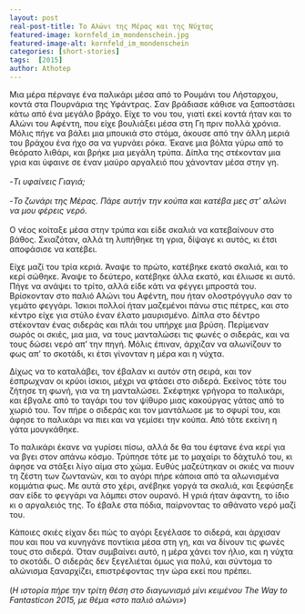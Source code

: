 ```yaml
---
layout: post
real-post-title: Το Αλώνι της Μέρας και της Νύχτας
featured-image: kornfeld_im_mondenschein.jpg
featured-image-alt: kornfeld_im_mondenschein
categories: [short-stories]
tags:  [2015]
author: Athotep
---
```


Μια μέρα πέρναγε ένα παλικάρι μέσα από το Ρουμάνι του Λήσταρχου, κοντά στα Πουρνάρια της Υφάντρας. Σαν βράδιασε κάθισε να ξαποστάσει κάτω από ένα μεγάλο βράχο. Είχε το νου του, γιατί εκεί κοντά ήταν και το Αλώνι του Αφέντη, που είχε βουλιάξει μέσα στη Γη πριν πολλά χρόνια. Μόλις πήγε να βάλει μια μπουκιά στο στόμα, άκουσε από την άλλη μεριά του βράχου ένα ήχο σα να γυρνάει ρόκα. Έκανε μια βόλτα γύρω από το θεόρατο λιθάρι, και βρήκε μια μεγάλη τρύπα. Δίπλα της στέκονταν μια γρια και ύφαινε σε έναν μαύρο αργαλειό που χάνονταν μέσα στην γη.  
<br>
-*Τι υφαίνεις Γιαγιά;*  
<br>
-*Το ζωνάρι της Μέρας. Πάρε αυτήν την κούπα και κατέβα μες στ’ αλώνι να μου φέρεις νερό.*  
<br>
Ο νέος κοίταξε μέσα στην τρύπα και είδε σκαλιά να κατεβαίνουν στο βάθος. Σκιαζόταν, αλλά τη λυπήθηκε τη γρια, δίψαγε κι αυτός, κι έτσι αποφάσισε να κατέβει.

Είχε μαζί του τρία κεριά. Άναψε το πρώτο, κατέβηκε εκατό σκαλιά, και το κερί σώθηκε. Άναψε το δεύτερο, κατέβηκε άλλα εκατό, και έλιωσε κι αυτό. Πήγε να ανάψει το τρίτο, αλλά είδε κάτι να φέγγει μπροστά του. Βρίσκονταν στο παλιό Αλώνι του Αφέντη, που ήταν ολοστρόγγυλο σαν το γεμάτο φεγγάρι. Ίσκιοι πολλοί ήταν μαζεμένοι πάνω στις πέτρες, και στο κέντρο είχε για στύλο έναν έλατο μαυρισμένο. Δίπλα στο δέντρο στέκονταν ένας σιδεράς και πλάι του υπήρχε μια βρύση. Περίμεναν σωρός οι σκιές, μια μια, να τους μανταλώσει τις φωνές ο σιδεράς, και να τους δώσει νερό απ’ την πηγή. Μόλις έπιναν, άρχιζαν να αλωνίζουν το φως απ’ το σκοτάδι, κι έτσι γίνονταν η μέρα και η νύχτα.

Δίχως να το καταλάβει, τον έβαλαν κι αυτόν στη σειρά, και τον έσπρωχναν οι κρύοι ίσκιοι, μέχρι να φτάσει στο σιδερά. Εκείνος τότε του ζήτησε τη φωνή, για να τη μανταλώσει. Σκέφτηκε γρήγορα το παλικάρι, και έβγαλε από το ταγάρι του τον ψίθυρο μιας κακούργας γάτας από το χωριό του. Τον πήρε ο σιδεράς και τον μαντάλωσε με το σφυρί του, και άφησε το παλικάρι να πιει και να γεμίσει την κούπα. Από τότε εκείνη η γάτα μουγκάθηκε.

Το παλικάρι έκανε να γυρίσει πίσω, αλλά δε θα του έφτανε ένα κερί για να βγει στον απάνω κόσμο. Τρύπησε τότε με το μαχαίρι το δάχτυλό του, κι άφησε να στάξει λίγο αίμα στο χώμα. Ευθύς μαζεύτηκαν οι σκιές να πιουν τη ζέστη των ζωντανών, και το αγόρι πήρε κάποια από τα αλωνισμένα κομμάτια φως. Με αυτά στο χέρι, ανέβηκε γοργά τα σκαλιά, και ξεφύσηξε σαν είδε το φεγγάρι να λάμπει στον ουρανό. Η γριά ήταν άφαντη, το ίδιο κι ο αργαλειός της. Το έβαλε στα πόδια, παίρνοντας το αθάνατο νερό μαζί του.

Κάποιες σκιές είχαν δει πώς το αγόρι ξεγέλασε το σιδερά, και άρχισαν που και που να κυνηγάνε ποντίκια μέσα στη γη, και να δίνουν τις φωνές τους στο σιδερά. Όταν συμβαίνει αυτό, η μέρα χάνει τον ήλιο, και η νύχτα το σκοτάδι. Ο σιδεράς δεν ξεγελιέται όμως για πολύ, και σύντομα το αλώνισμα ξαναρχίζει, επιστρέφοντας την ώρα εκεί που πρέπει.  
<br>
(*Η ιστορία πήρε την τρίτη θέση στο διαγωνισμό μίνι κειμένου The Way to Fantasticon 2015, με θέμα «στο παλιό αλώνι»*)